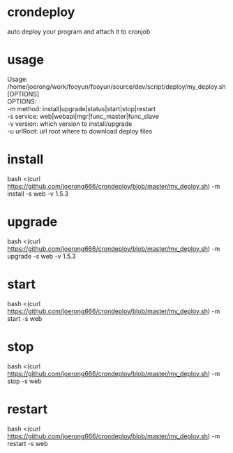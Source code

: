 crondeploy
==========

auto deploy your program and attach it to cronjob

usage
==========
Usage: /home/joerong/work/fooyun/fooyun/source/dev/script/deploy/my_deploy.sh [OPTIONS] <br/>
OPTIONS: <br/>
-m method:       install|upgrade|status|start|stop|restart <br/>
-s service:      web|webapi|mgr|func_master|func_slave <br/>
-v version:      which version to install/upgrade <br/>
-u urlRoot:      url root where to download deploy files

install
==========
bash <(curl https://github.com/joerong666/crondeploy/blob/master/my_deploy.sh) -m install -s web -v 1.5.3

upgrade
==========
bash <(curl https://github.com/joerong666/crondeploy/blob/master/my_deploy.sh) -m upgrade -s web -v 1.5.3

start
==========
bash <(curl https://github.com/joerong666/crondeploy/blob/master/my_deploy.sh) -m start -s web

stop
==========
bash <(curl https://github.com/joerong666/crondeploy/blob/master/my_deploy.sh) -m stop -s web

restart
==========
bash <(curl https://github.com/joerong666/crondeploy/blob/master/my_deploy.sh) -m restart -s web
